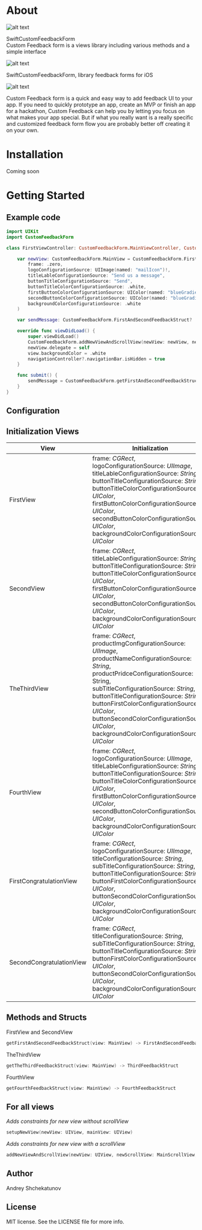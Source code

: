 # About

![alt text](https://github.com/AndNasPlay/CustomFeedbackForm/blob/main/swiftcf.png "screen")

SwiftCustomFeedbackForm <br>
Custom Feedback form is a views library including various methods and a simple interface

![alt text](https://github.com/AndNasPlay/CustomFeedbackForm/blob/main/list%20of%20view.png "screen")

SwiftCustomFeedbackForm, library feedback forms for iOS

![alt text](https://github.com/AndNasPlay/CustomFeedbackForm/blob/main/list%20of%20Congratulation%20view.png "screen")

Custom Feedback form is a quick and easy way to add feedback UI to your app. If you need to quickly prototype an app, create an MVP or finish an app for a hackathon, Custom Feedback  can help you by letting you focus on what makes your app special. But if what you really want is a really specific and customized feedback form flow you are probably better off creating it on your own.

# Installation

Coming soon

# Getting Started

## Example code

```swift
import UIKit
import CustomFeedbackForm

class FirstViewController: CustomFeedbackForm.MainViewController, CustomFeedbackForm.ViewDelegate {

	var newView: CustomFeedbackForm.MainView = CustomFeedbackForm.FirstView(
		frame: .zero,
		logoConfigurationSource: UIImage(named: "mailIcon")!,
		titleLableConfigurationSource: "Send us a message",
		buttonTitleConfigurationSource: "Send",
		buttonTitleColorConfigurationSource: .white,
		firstButtonColorConfigurationSource: UIColor(named: "blueGradientOne")!,
		secondButtonColorConfigurationSource: UIColor(named: "blueGradientTwo")!,
		backgroundColorConfigurationSource: .white
	)

	var sendMessage: CustomFeedbackForm.FirstAndSecondFeedbackStruct?

	override func viewDidLoad() {
		super.viewDidLoad()
		CustomFeedbackForm.addNewViewAndScrollView(newView: newView, newScrollView: newScrollView, mainView: view)
		newView.delegate = self
		view.backgroundColor = .white
		navigationController?.navigationBar.isHidden = true
	}

	func submit() {
		sendMessage = CustomFeedbackForm.getFirstAndSecondFeedbackStruct(view: newView)
	}
}

```

## Configuration

## Initialization Views
View| Initialization
------------ | -------------
FirstView | frame: *CGRect*, <br> logoConfigurationSource: *UIImage*, <br> titleLableConfigurationSource: *String*, <br> buttonTitleConfigurationSource: *String*, <br> buttonTitleColorConfigurationSource: *UIColor*, <br> firstButtonColorConfigurationSource: *UIColor*, <br> secondButtonColorConfigurationSource: *UIColor*, <br> backgroundColorConfigurationSource: *UIColor*
SecondView | frame: *CGRect*, <br> titleLableConfigurationSource: *String*, <br> buttonTitleConfigurationSource: *String*, <br> buttonTitleColorConfigurationSource: *UIColor*, <br> firstButtonColorConfigurationSource: *UIColor*, <br> secondButtonColorConfigurationSource: *UIColor*, <br> backgroundColorConfigurationSource: *UIColor*
TheThirdView | frame: *CGRect*, <br> productImgConfigurationSource: *UIImage*, <br> productNameConfigurationSource: *String*, <br> productPridceConfigurationSource: String, <br> subTitleConfigurationSource: *String*, <br> buttonTitleConfigurationSource: *String*, <br> buttonFirstColorConfigurationSource: *UIColor*, <br> buttonSecondColorConfigurationSource: *UIColor*, <br> backgroundColorConfigurationSource: *UIColor*
FourthView| frame: *CGRect*,  <br> logoConfigurationSource: *UIImage*,  <br> titleLableConfigurationSource: *String*,  <br> buttonTitleConfigurationSource: *String*, <br> buttonTitleColorConfigurationSource: *UIColor*,  <br> firstButtonColorConfigurationSource: *UIColor*,  <br> secondButtonColorConfigurationSource: *UIColor*, <br> backgroundColorConfigurationSource: *UIColor*
FirstCongratulationView | frame: *CGRect*, <br> logoConfigurationSource: *UIImage*, <br> titleConfigurationSource: *String*, <br> subTitleConfigurationSource: *String*, <br> buttonTitleConfigurationSource: *String*, <br> buttonFirstColorConfigurationSource: *UIColor*, <br> buttonSecondColorConfigurationSource: *UIColor*, <br> backgroundColorConfigurationSource: *UIColor*
SecondCongratulationView | frame: *CGRect*, <br> titleConfigurationSource: *String*, <br> subTitleConfigurationSource: *String*, <br> buttonTitleConfigurationSource: *String*, <br> buttonFirstColorConfigurationSource: *UIColor*, <br> buttonSecondColorConfigurationSource: *UIColor*, <br> backgroundColorConfigurationSource: *UIColor*

## Methods and Structs

FirstView and SecondView
```swift 
getFirstAndSecondFeedbackStruct(view: MainView) -> FirstAndSecondFeedbackStruct 
```
TheThirdView
```swift 
getTheThirdFeedbackStruct(view: MainView) -> ThirdFeedbackStruct
```
FourthView 
```swift 
getFourthFeedbackStruct(view: MainView) -> FourthFeedbackStruct
```

## For all views
*Adds constraints for new view without scrollView* <br>
```swift
setupNewView(newView: UIView, mainView: UIView)
```
*Adds constraints for new view with a scrollView* <br>
```swift
addNewViewAndScrollView(newView: UIView, newScrollView: MainScrollView, mainView: UIView)
```
## Author
Andrey Shchekatunov

## License
MIT license. See the LICENSE file for more info.
